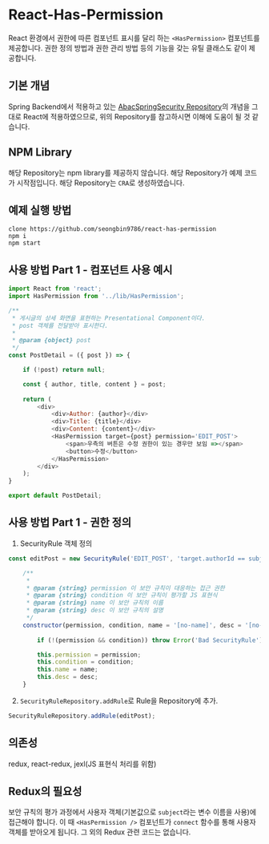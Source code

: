 # React-Has-Permission

React 환경에서 권한에 따른 컴포넌트 표시를 달리 하는 `<HasPermission>` 컴포넌트를 제공합니다. 권한 정의 방법과 권한 관리 방법 등의 기능을 갖는 유틸 클래스도 같이 제공합니다.

## 기본 개념

Spring Backend에서 적용하고 있는 [AbacSpringSecurity Repository](https://github.com/mostafa-eltaher/AbacSpringSecurity)의 개념을 그대로 React에 적용하였으므로, 위의 Repository를 참고하시면 이해에 도움이 될 것 같습니다. 

## NPM Library

해당 Repository는 npm library를 제공하지 않습니다. 해당 Repository가 예제 코드가 시작점입니다. 해당 Repository는 `CRA`로 생성하였습니다.

## 예제 실행 방법

```
clone https://github.com/seongbin9786/react-has-permission
npm i
npm start
```

## 사용 방법 Part 1 - 컴포넌트 사용 예시

```js
import React from 'react';
import HasPermission from '../lib/HasPermission';

/**
 * 게시글의 상세 화면을 표현하는 Presentational Component이다.
 * post 객체를 전달받아 표시한다.
 * 
 * @param {object} post
 */
const PostDetail = ({ post }) => {

    if (!post) return null;

    const { author, title, content } = post;
    
    return (
        <div>
            <div>Author: {author}</div>
            <div>Title: {title}</div>
            <div>Content: {content}</div>
            <HasPermission target={post} permission='EDIT_POST'>
                <span>우측의 버튼은 수정 권한이 있는 경우만 보임 =></span>
                <button>수정</button>
            </HasPermission>
        </div>
    );
}

export default PostDetail;
```

## 사용 방법 Part 1 - 권한 정의

1. SecurityRule 객체 정의

```js
const editPost = new SecurityRule('EDIT_POST', 'target.authorId == subject.id', '작성자에게만 허가된 게시글 수정 권한');
```

```js
    /**
     * 
     * @param {string} permission 이 보안 규칙이 대응하는 접근 권한
     * @param {string} condition 이 보안 규칙이 평가할 JS 표현식
     * @param {string} name 이 보안 규칙의 이름
     * @param {string} desc 이 보안 규칙의 설명
     */
    constructor(permission, condition, name = '[no-name]', desc = '[no-desc]') {
        
        if (!(permission && condition)) throw Error('Bad SecurityRule');

        this.permission = permission;
        this.condition = condition;
        this.name = name;
        this.desc = desc;
    }
```

2. `SecurityRuleRepository.addRule`로 Rule을 Repository에 추가. 

```js
SecurityRuleRepository.addRule(editPost);
```

## 의존성

redux, react-redux, jexl(JS 표현식 처리를 위함)

## Redux의 필요성

보안 규칙의 평가 과정에서 사용자 객체(기본값으로 `subject`라는 변수 이름을 사용)에 접근해야 합니다. 이 때 `<HasPermission />` 컴포넌트가 `connect` 함수를 통해 사용자 객체를 받아오게 됩니다. 그 외의 Redux 관련 코드는 없습니다.
